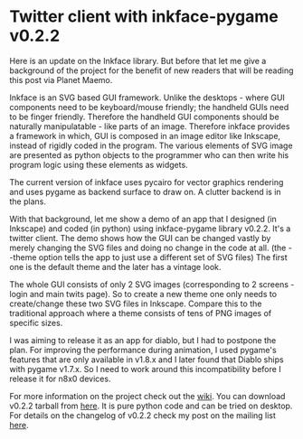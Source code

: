 Twitter client with inkface-pygame v0.2.2
===
Here is an update on the Inkface library. But before that let me give a background of the project for the benefit of new readers that will be reading this post via Planet Maemo.  
  
Inkface is an SVG based GUI framework. Unlike the desktops - where GUI components need to be keyboard/mouse friendly; the handheld GUIs need to be finger friendly. Therefore the handheld GUI components should be naturally manipulatable - like parts of an image. Therefore inkface provides a framework in which, GUI is composed in an image editor like Inkscape, instead of rigidly coded in the program. The various elements of SVG image are presented as python objects to the programmer who can then write his program logic using these elements as widgets.  
  
The current version of inkface uses pycairo for vector graphics rendering and uses pygame as backend surface to draw on. A clutter backend is in the plans.  
  
With that background, let me show a demo of an app that I designed (in Inkscape) and coded (in python) using inkface-pygame library v0.2.2\. It's a twitter client. The demo shows how the GUI can be changed vastly by merely changing the SVG files and doing no change in the code at all. (the --theme option tells the app to just use a different set of SVG files) The first one is the default theme and the later has a vintage look.  
  
  
  
The whole GUI consists of only 2 SVG images (corresponding to 2 screens - login and main twits page). So to create a new theme one only needs to create/change these two SVG files in Inkscape. Compare this to the traditional approach where a theme consists of tens of PNG images of specific sizes.  
  
I was aiming to release it as an app for diablo, but I had to postpone the plan. For improving the performance during animation, I used pygame's features that are only available in v1.8.x and I later found that Diablo ships with pygame v1.7.x. So I need to work around this incompatibility before I release it for n8x0 devices.  
  
For more information on the project check out the [wiki][0]. You can download v0.2.2 tarball from [here][1]. It is pure python code and can be tried on desktop. For details on the changelog of v0.2.2 check my post on the mailing list [here][2].

[0]: http://code.google.com/p/altcanvas/wiki/InkFace
[1]: http://altcanvas.googlecode.com/files/inkface-pygame_0.2.2.tar.gz
[2]: http://groups.google.com/group/inkface/browse_thread/thread/e66633a62a80f01

